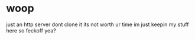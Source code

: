 # woop
just an http server
dont clone it
its not worth ur time
im just keepin my stuff here
so feckoff yea?

